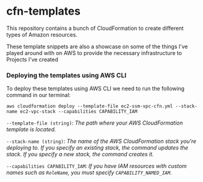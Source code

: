 # cfn-templates
This repository contains a bunch of CloudFormation to create different types of Amazon resources. 

These template snippets are also a showcase on some of the things I've played around with on AWS to provide the necessary infrastructure to Projects I've created

### Deploying the templates using AWS CLI
To deploy these templates using AWS CLI we need to run the following command in our terminal:

`aws cloudformation deploy --template-file ec2-ssm-vpc-cfn.yml --stack-name ec2-vpc-stack --capabilities CAPABILITY_IAM`

`--template-file (string)`: *The  path where your AWS CloudFormation template is located.*

`--stack-name (string)`: *The name of the AWS CloudFormation  stack  you're deploying to. If you specify an existing stack, the command updates the stack. If you specify a new stack, the command creates it.*

`--capabilities CAPABILITY_IAM`: *If you have IAM resources with custom names such as `RoleName`, you must specify `CAPABILITY_NAMED_IAM`.*
